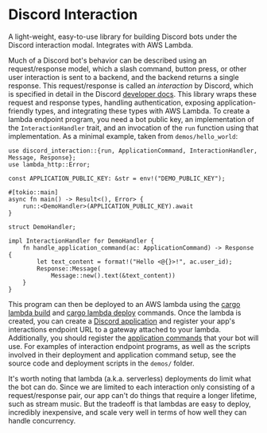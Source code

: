 # Discord Interaction
A light-weight, easy-to-use library for building Discord bots under the Discord interaction modal. Integrates with AWS Lambda.

Much of a Discord bot's behavior can be described using an request/response model, which a slash command, button press, or other user interaction is sent to a backend, and the backend returns a single response. This request/response is called an *interaction* by Discord, which is specified in detail in the Discord [developer docs](https://discord.com/developers/docs/). This library wraps these request and response types, handling authentication, exposing application-friendly types, and integrating these types with AWS Lambda. To create a lambda endpoint program, you need a bot public key, an implementation of the `InteractionHandler` trait, and an invocation of the `run` function using that implementation. As a minimal example, taken from `demos/hello_world`:

```
use discord_interaction::{run, ApplicationCommand, InteractionHandler, Message, Response};
use lambda_http::Error;

const APPLICATION_PUBLIC_KEY: &str = env!("DEMO_PUBLIC_KEY");

#[tokio::main]
async fn main() -> Result<(), Error> {
    run::<DemoHandler>(APPLICATION_PUBLIC_KEY).await
}

struct DemoHandler;

impl InteractionHandler for DemoHandler {
    fn handle_application_command(ac: ApplicationCommand) -> Response {
        let text_content = format!("Hello <@{}>!", ac.user_id);
        Response::Message(
            Message::new().text(&text_content))
    }
}
```

This program can then be deployed to an AWS lambda using the [cargo lambda build](https://www.cargo-lambda.info/commands/build.html) and [cargo lambda deploy](https://www.cargo-lambda.info/commands/deploy.html) commands. Once the lambda is created, you can create a [Discord application](https://discord.com/developers/applications) and register your app's interactions endpoint URL to a gateway attached to your lambda. Additionally, you should register the [application commands](https://discord.com/developers/docs/interactions/application-commands) that your bot will use. For examples of interaction endpoint programs, as well as the scripts involved in their deployment and application command setup, see the source code and deployment scripts in the `demos/` folder. 

It's worth noting that lambda (a.k.a. serverless) deployments do limit what the bot can do. Since we are limited to each interaction only consisting of a request/response pair, our app can't do things that require a longer lifetime, such as stream music. But the tradeoff is that lambdas are easy to deploy, incredibly inexpensive, and scale very well in terms of how well they can handle concurrency. 

